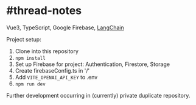 # \#thread-notes

Vue3, TypeScript, Google Firebase, [LangChain](https://docs.langchain.com/docs/)

Project setup:

1. Clone into this repository
2. `npm install`
3. Set up Firebase for project: Authentication, Firestore, Storage
4. Create firebaseConfig.ts in '/'
5. Add `VITE_OPENAI_API_KEY` to .env
6. `npm run dev`

Further development occurring in (currently) private duplicate repository. 
